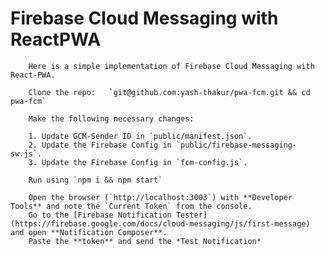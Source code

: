 
# Firebase Cloud Messaging with ReactPWA

        Here is a simple implementation of Firebase Cloud Messaging with React-PWA.

        Clone the repo:   `git@github.com:yash-thakur/pwa-fcm.git && cd pwa-fcm`

        Make the following necessary changes:

        1. Update GCM-Sender ID in `public/manifest.json`.
        2. Update the Firebase Config in `public/firebase-messaging-sw.js`.
        3. Update the Firebase Config in `fcm-config.js`.

        Run using `npm i && npm start`

        Open the browser (`http://localhost:3003`) with **Developer Tools** and note the `Current Token` from the console.
        Go to the [Firebase Notification Tester](https://firebase.google.com/docs/cloud-messaging/js/first-message) and open **Notification Composer**.
        Paste the **token** and send the *Test Notification*
